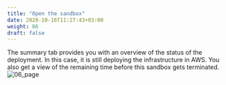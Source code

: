 ```yaml
---
title: "Open the sandbox"
date: 2020-10-16T11:27:43+03:00
weight: 06
draft: false
---
```

The summary tab provides you with an overview of the status of the deployment. In this case, it is still deploying the infrastructure in AWS. You also get a view of the remaining time before this sandbox gets terminated. 
 ![06_page](/images/module2/06_page.png)

